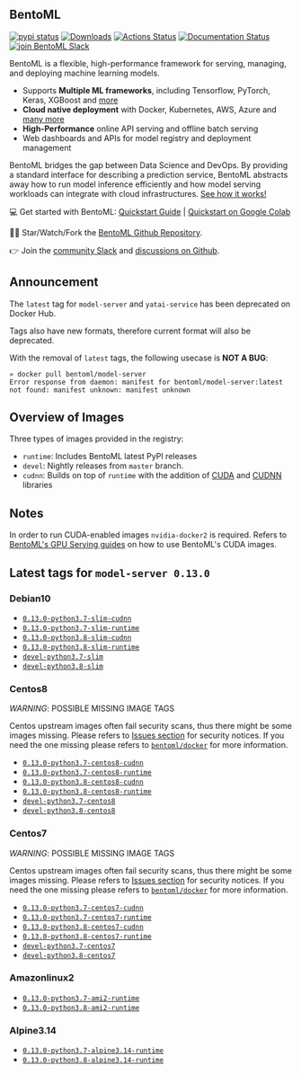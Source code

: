 ## BentoML

[![pypi status](https://img.shields.io/pypi/v/bentoml.svg?style=flat-square)](https://pypi.org/project/BentoML) [![Downloads](https://pepy.tech/badge/bentoml)](https://pepy.tech/project/bentoml) [![Actions Status](https://github.com/bentoml/bentoml/workflows/BentoML-CI/badge.svg)](https://github.com/bentoml/bentoml/actions) [![Documentation Status](https://readthedocs.org/projects/bentoml/badge/?version=latest&style=flat-square)](https://docs.bentoml.org/) [![join BentoML Slack](https://badgen.net/badge/Join/BentoML%20Slack/cyan?icon=slack&style=flat-square)](https://join.slack.com/t/bentoml/shared_invite/enQtNjcyMTY3MjE4NTgzLTU3ZDc1MWM5MzQxMWQxMzJiNTc1MTJmMzYzMTYwMjQ0OGEwNDFmZDkzYWQxNzgxYWNhNjAxZjk4MzI4OGY1Yjg)

BentoML is a flexible, high-performance framework for serving, managing, and deploying machine learning models.

-   Supports **Multiple ML frameworks**, including Tensorflow, PyTorch, Keras, XGBoost and [more](https://docs.bentoml.org/en/latest/frameworks.html#frameworks-page)
-   **Cloud native deployment** with Docker, Kubernetes, AWS, Azure and [many more](https://docs.bentoml.org/en/latest/deployment/index.html#deployments-page)
-   **High-Performance** online API serving and offline batch serving
-   Web dashboards and APIs for model registry and deployment management

BentoML bridges the gap between Data Science and DevOps. By providing a standard interface for describing a prediction service, BentoML abstracts away how to run model inference efficiently and how model serving workloads can integrate with cloud infrastructures. [See how it works!](https://github.com/bentoml/BentoML#introduction)

💻 Get started with BentoML: [Quickstart Guide](https://docs.bentoml.org/en/latest/quickstart.html#getting-started-page) | [Quickstart on Google Colab](https://colab.research.google.com/github/bentoml/BentoML/blob/master/guides/quick-start/bentoml-quick-start-guide.ipynb)

👩‍💻 Star/Watch/Fork the [BentoML Github Repository](https://github.com/bentoml/BentoML).

👉 Join the [community Slack](https://join.slack.com/t/bentoml/shared_invite/enQtNjcyMTY3MjE4NTgzLTU3ZDc1MWM5MzQxMWQxMzJiNTc1MTJmMzYzMTYwMjQ0OGEwNDFmZDkzYWQxNzgxYWNhNjAxZjk4MzI4OGY1Yjg) and [discussions on Github](https://github.com/bentoml/BentoML/discussions).

## Announcement

The `latest` tag for `model-server` and `yatai-service` has been deprecated on Docker Hub.

Tags also have new formats, therefore current format will also be deprecated.

With the removal of `latest` tags, the following usecase is **NOT A BUG**:

```shell
» docker pull bentoml/model-server
Error response from daemon: manifest for bentoml/model-server:latest
not found: manifest unknown: manifest unknown
```

## Overview of Images

Three types of images provided in the registry:
- `runtime`: Includes BentoML latest PyPI releases
- `devel`: Nightly releases from `master` branch.
- `cudnn`: Builds on top of `runtime` with the addition of [CUDA](https://developer.nvidia.com/gpu-accelerated-libraries) and [CUDNN](https://developer.nvidia.com/cudnn) libraries

## Notes

In order to run CUDA-enabled images `nvidia-docker2` is required. Refers to [BentoML's GPU Serving guides](https://docs.bentoml.org/en/latest/guides/gpu_serving.html) on how to use BentoML's CUDA images.

## Latest tags for `model-server 0.13.0`

### Debian10

- [`0.13.0-python3.7-slim-cudnn`](https://github.com/bentoml/BentoML/tree/master/docker/generated/model-server/debian10/cudnn/Dockerfile)
- [`0.13.0-python3.7-slim-runtime`](https://github.com/bentoml/BentoML/tree/master/docker/generated/model-server/debian10/runtime/Dockerfile)
- [`0.13.0-python3.8-slim-cudnn`](https://github.com/bentoml/BentoML/tree/master/docker/generated/model-server/debian10/cudnn/Dockerfile)
- [`0.13.0-python3.8-slim-runtime`](https://github.com/bentoml/BentoML/tree/master/docker/generated/model-server/debian10/runtime/Dockerfile)
- [`devel-python3.7-slim`](https://github.com/bentoml/BentoML/tree/master/docker/generated/model-server/debian10/devel/Dockerfile)
- [`devel-python3.8-slim`](https://github.com/bentoml/BentoML/tree/master/docker/generated/model-server/debian10/devel/Dockerfile)

### Centos8

*WARNING*: POSSIBLE MISSING IMAGE TAGS

Centos upstream images often fail security scans, thus there might be some images missing. Please refers to [Issues section](https://github.com/bentoml/BentoML/issues) for security notices.
If you need the one missing please refers to [`bentoml/docker`](https://github.com/bentoml/BentoML/tree/master/docker) for more information.
            
- [`0.13.0-python3.7-centos8-cudnn`](https://github.com/bentoml/BentoML/tree/master/docker/generated/model-server/centos8/cudnn/Dockerfile)
- [`0.13.0-python3.7-centos8-runtime`](https://github.com/bentoml/BentoML/tree/master/docker/generated/model-server/centos8/runtime/Dockerfile)
- [`0.13.0-python3.8-centos8-cudnn`](https://github.com/bentoml/BentoML/tree/master/docker/generated/model-server/centos8/cudnn/Dockerfile)
- [`0.13.0-python3.8-centos8-runtime`](https://github.com/bentoml/BentoML/tree/master/docker/generated/model-server/centos8/runtime/Dockerfile)
- [`devel-python3.7-centos8`](https://github.com/bentoml/BentoML/tree/master/docker/generated/model-server/centos8/devel/Dockerfile)
- [`devel-python3.8-centos8`](https://github.com/bentoml/BentoML/tree/master/docker/generated/model-server/centos8/devel/Dockerfile)

### Centos7

*WARNING*: POSSIBLE MISSING IMAGE TAGS

Centos upstream images often fail security scans, thus there might be some images missing. Please refers to [Issues section](https://github.com/bentoml/BentoML/issues) for security notices.
If you need the one missing please refers to [`bentoml/docker`](https://github.com/bentoml/BentoML/tree/master/docker) for more information.
            
- [`0.13.0-python3.7-centos7-cudnn`](https://github.com/bentoml/BentoML/tree/master/docker/generated/model-server/centos7/cudnn/Dockerfile)
- [`0.13.0-python3.7-centos7-runtime`](https://github.com/bentoml/BentoML/tree/master/docker/generated/model-server/centos7/runtime/Dockerfile)
- [`0.13.0-python3.8-centos7-cudnn`](https://github.com/bentoml/BentoML/tree/master/docker/generated/model-server/centos7/cudnn/Dockerfile)
- [`0.13.0-python3.8-centos7-runtime`](https://github.com/bentoml/BentoML/tree/master/docker/generated/model-server/centos7/runtime/Dockerfile)
- [`devel-python3.7-centos7`](https://github.com/bentoml/BentoML/tree/master/docker/generated/model-server/centos7/devel/Dockerfile)
- [`devel-python3.8-centos7`](https://github.com/bentoml/BentoML/tree/master/docker/generated/model-server/centos7/devel/Dockerfile)

### Amazonlinux2

- [`0.13.0-python3.7-ami2-runtime`](https://github.com/bentoml/BentoML/tree/master/docker/generated/model-server/amazonlinux2/runtime/Dockerfile)
- [`0.13.0-python3.8-ami2-runtime`](https://github.com/bentoml/BentoML/tree/master/docker/generated/model-server/amazonlinux2/runtime/Dockerfile)

### Alpine3.14

- [`0.13.0-python3.7-alpine3.14-runtime`](https://github.com/bentoml/BentoML/tree/master/docker/generated/model-server/alpine3.14/runtime/Dockerfile)
- [`0.13.0-python3.8-alpine3.14-runtime`](https://github.com/bentoml/BentoML/tree/master/docker/generated/model-server/alpine3.14/runtime/Dockerfile)
